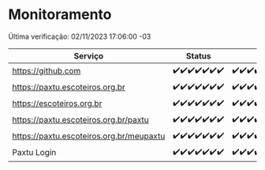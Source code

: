 # Monitoramento

Última verificação: 02/11/2023 17:06:00 -03

|Serviço|Status|Últimas 24h|
|---|---|---|
|https://github.com|<span title="2023-10-26: OK=24">✔️</span><span title="2023-10-27: OK=24">✔️</span><span title="2023-10-28: OK=24">✔️</span><span title="2023-10-29: OK=24">✔️</span><span title="2023-10-30: OK=24">✔️</span><span title="2023-10-31: OK=24">✔️</span><span title="2023-11-01: OK=20">✔️</span>|<span title="01/11/2023 17:06:00 -03 : 200">✔️</span><span title="01/11/2023 18:03:00 -03 : 200">✔️</span><span title="01/11/2023 19:04:00 -03 : 200">✔️</span><span title="01/11/2023 20:05:00 -03 : 200">✔️</span><span title="01/11/2023 21:29:00 -03 : 200">✔️</span><span title="01/11/2023 22:40:00 -03 : 200">✔️</span><span title="01/11/2023 23:14:00 -03 : 200">✔️</span><span title="02/11/2023 00:06:00 -03 : 200">✔️</span><span title="02/11/2023 01:07:00 -03 : 200">✔️</span><span title="02/11/2023 02:05:00 -03 : 200">✔️</span><span title="02/11/2023 03:08:00 -03 : 200">✔️</span><span title="02/11/2023 04:04:00 -03 : 200">✔️</span><span title="02/11/2023 05:08:00 -03 : 200">✔️</span><span title="02/11/2023 06:05:00 -03 : 200">✔️</span><span title="02/11/2023 07:06:00 -03 : 200">✔️</span><span title="02/11/2023 08:04:00 -03 : 200">✔️</span><span title="02/11/2023 09:10:00 -03 : 200">✔️</span><span title="02/11/2023 10:08:00 -03 : 200">✔️</span><span title="02/11/2023 11:05:00 -03 : 200">✔️</span><span title="02/11/2023 12:06:00 -03 : 200">✔️</span><span title="02/11/2023 13:07:00 -03 : 200">✔️</span><span title="02/11/2023 14:04:00 -03 : 200">✔️</span><span title="02/11/2023 15:07:00 -03 : 200">✔️</span><span title="02/11/2023 16:03:00 -03 : 200">✔️</span><span title="02/11/2023 17:06:00 -03 : 200">✔️</span>|
|https://paxtu.escoteiros.org.br|<span title="2023-10-26: OK=24">✔️</span><span title="2023-10-27: OK=24">✔️</span><span title="2023-10-28: OK=24">✔️</span><span title="2023-10-29: OK=24">✔️</span><span title="2023-10-30: OK=24">✔️</span><span title="2023-10-31: OK=24">✔️</span><span title="2023-11-01: OK=20">✔️</span>|<span title="01/11/2023 17:06:00 -03 : 200">✔️</span><span title="01/11/2023 18:03:00 -03 : 200">✔️</span><span title="01/11/2023 19:04:00 -03 : 200">✔️</span><span title="01/11/2023 20:05:00 -03 : 200">✔️</span><span title="01/11/2023 21:29:00 -03 : 200">✔️</span><span title="01/11/2023 22:40:00 -03 : 200">✔️</span><span title="01/11/2023 23:14:00 -03 : 200">✔️</span><span title="02/11/2023 00:06:00 -03 : 200">✔️</span><span title="02/11/2023 01:07:00 -03 : 200">✔️</span><span title="02/11/2023 02:05:00 -03 : 200">✔️</span><span title="02/11/2023 03:08:00 -03 : 200">✔️</span><span title="02/11/2023 04:04:00 -03 : 200">✔️</span><span title="02/11/2023 05:08:00 -03 : 200">✔️</span><span title="02/11/2023 06:05:00 -03 : 200">✔️</span><span title="02/11/2023 07:06:00 -03 : 200">✔️</span><span title="02/11/2023 08:04:00 -03 : 200">✔️</span><span title="02/11/2023 09:10:00 -03 : 200">✔️</span><span title="02/11/2023 10:08:00 -03 : 200">✔️</span><span title="02/11/2023 11:05:00 -03 : 200">✔️</span><span title="02/11/2023 12:06:00 -03 : 200">✔️</span><span title="02/11/2023 13:07:00 -03 : 200">✔️</span><span title="02/11/2023 14:04:00 -03 : 200">✔️</span><span title="02/11/2023 15:07:00 -03 : 200">✔️</span><span title="02/11/2023 16:03:00 -03 : 200">✔️</span><span title="02/11/2023 17:06:00 -03 : 200">✔️</span>|
|https://escoteiros.org.br|<span title="2023-10-26: OK=24">✔️</span><span title="2023-10-27: OK=24">✔️</span><span title="2023-10-28: OK=24">✔️</span><span title="2023-10-29: OK=24">✔️</span><span title="2023-10-30: OK=24">✔️</span><span title="2023-10-31: OK=24">✔️</span><span title="2023-11-01: OK=20">✔️</span>|<span title="01/11/2023 17:06:00 -03 : 200">✔️</span><span title="01/11/2023 18:03:00 -03 : 200">✔️</span><span title="01/11/2023 19:04:00 -03 : 200">✔️</span><span title="01/11/2023 20:05:00 -03 : 200">✔️</span><span title="01/11/2023 21:29:00 -03 : 200">✔️</span><span title="01/11/2023 22:40:00 -03 : 200">✔️</span><span title="01/11/2023 23:14:00 -03 : 200">✔️</span><span title="02/11/2023 00:06:00 -03 : 200">✔️</span><span title="02/11/2023 01:07:00 -03 : 200">✔️</span><span title="02/11/2023 02:05:00 -03 : 200">✔️</span><span title="02/11/2023 03:08:00 -03 : 200">✔️</span><span title="02/11/2023 04:04:00 -03 : 200">✔️</span><span title="02/11/2023 05:08:00 -03 : 200">✔️</span><span title="02/11/2023 06:05:00 -03 : 200">✔️</span><span title="02/11/2023 07:06:00 -03 : 200">✔️</span><span title="02/11/2023 08:04:00 -03 : 200">✔️</span><span title="02/11/2023 09:10:00 -03 : 200">✔️</span><span title="02/11/2023 10:08:00 -03 : 200">✔️</span><span title="02/11/2023 11:05:00 -03 : 200">✔️</span><span title="02/11/2023 12:06:00 -03 : 200">✔️</span><span title="02/11/2023 13:07:00 -03 : 200">✔️</span><span title="02/11/2023 14:04:00 -03 : 200">✔️</span><span title="02/11/2023 15:07:00 -03 : 200">✔️</span><span title="02/11/2023 16:03:00 -03 : 200">✔️</span><span title="02/11/2023 17:06:00 -03 : 200">✔️</span>|
|https://paxtu.escoteiros.org.br/paxtu|<span title="2023-10-26: OK=24">✔️</span><span title="2023-10-27: OK=24">✔️</span><span title="2023-10-28: OK=24">✔️</span><span title="2023-10-29: OK=24">✔️</span><span title="2023-10-30: OK=24">✔️</span><span title="2023-10-31: OK=24">✔️</span><span title="2023-11-01: OK=20">✔️</span>|<span title="01/11/2023 17:06:00 -03 : 200">✔️</span><span title="01/11/2023 18:03:00 -03 : 200">✔️</span><span title="01/11/2023 19:04:00 -03 : 200">✔️</span><span title="01/11/2023 20:05:00 -03 : 200">✔️</span><span title="01/11/2023 21:29:00 -03 : 200">✔️</span><span title="01/11/2023 22:40:00 -03 : 200">✔️</span><span title="01/11/2023 23:14:00 -03 : 200">✔️</span><span title="02/11/2023 00:06:00 -03 : 200">✔️</span><span title="02/11/2023 01:07:00 -03 : 200">✔️</span><span title="02/11/2023 02:05:00 -03 : 200">✔️</span><span title="02/11/2023 03:08:00 -03 : 200">✔️</span><span title="02/11/2023 04:04:00 -03 : 200">✔️</span><span title="02/11/2023 05:08:00 -03 : 200">✔️</span><span title="02/11/2023 06:05:00 -03 : 200">✔️</span><span title="02/11/2023 07:06:00 -03 : 200">✔️</span><span title="02/11/2023 08:04:00 -03 : 200">✔️</span><span title="02/11/2023 09:10:00 -03 : 200">✔️</span><span title="02/11/2023 10:08:00 -03 : 200">✔️</span><span title="02/11/2023 11:05:00 -03 : 200">✔️</span><span title="02/11/2023 12:06:00 -03 : 200">✔️</span><span title="02/11/2023 13:07:00 -03 : 200">✔️</span><span title="02/11/2023 14:04:00 -03 : 200">✔️</span><span title="02/11/2023 15:07:00 -03 : 200">✔️</span><span title="02/11/2023 16:03:00 -03 : 200">✔️</span><span title="02/11/2023 17:06:00 -03 : 200">✔️</span>|
|https://paxtu.escoteiros.org.br/meupaxtu|<span title="2023-10-26: OK=24">✔️</span><span title="2023-10-27: OK=24">✔️</span><span title="2023-10-28: OK=24">✔️</span><span title="2023-10-29: OK=24">✔️</span><span title="2023-10-30: OK=24">✔️</span><span title="2023-10-31: OK=24">✔️</span><span title="2023-11-01: OK=20">✔️</span>|<span title="01/11/2023 17:06:00 -03 : 200">✔️</span><span title="01/11/2023 18:03:00 -03 : 200">✔️</span><span title="01/11/2023 19:04:00 -03 : 200">✔️</span><span title="01/11/2023 20:05:00 -03 : 200">✔️</span><span title="01/11/2023 21:29:00 -03 : 200">✔️</span><span title="01/11/2023 22:40:00 -03 : 200">✔️</span><span title="01/11/2023 23:14:00 -03 : 200">✔️</span><span title="02/11/2023 00:06:00 -03 : 200">✔️</span><span title="02/11/2023 01:07:00 -03 : 200">✔️</span><span title="02/11/2023 02:05:00 -03 : 200">✔️</span><span title="02/11/2023 03:08:00 -03 : 200">✔️</span><span title="02/11/2023 04:04:00 -03 : 200">✔️</span><span title="02/11/2023 05:08:00 -03 : 200">✔️</span><span title="02/11/2023 06:05:00 -03 : 200">✔️</span><span title="02/11/2023 07:06:00 -03 : 200">✔️</span><span title="02/11/2023 08:04:00 -03 : 200">✔️</span><span title="02/11/2023 09:10:00 -03 : 200">✔️</span><span title="02/11/2023 10:08:00 -03 : 200">✔️</span><span title="02/11/2023 11:05:00 -03 : 200">✔️</span><span title="02/11/2023 12:06:00 -03 : 200">✔️</span><span title="02/11/2023 13:07:00 -03 : 200">✔️</span><span title="02/11/2023 14:05:00 -03 : 200">✔️</span><span title="02/11/2023 15:07:00 -03 : 200">✔️</span><span title="02/11/2023 16:03:00 -03 : 200">✔️</span><span title="02/11/2023 17:06:00 -03 : 200">✔️</span>|
|Paxtu Login|<span title="2023-10-26: OK=24">✔️</span><span title="2023-10-27: OK=24">✔️</span><span title="2023-10-28: OK=24">✔️</span><span title="2023-10-29: OK=24">✔️</span><span title="2023-10-30: OK=24">✔️</span><span title="2023-10-31: OK=24">✔️</span><span title="2023-11-01: OK=20">✔️</span>|<span title="01/11/2023 17:06:00 -03 : 200">✔️</span><span title="01/11/2023 18:03:00 -03 : 200">✔️</span><span title="01/11/2023 19:04:00 -03 : 200">✔️</span><span title="01/11/2023 20:05:00 -03 : 200">✔️</span><span title="01/11/2023 21:29:00 -03 : 200">✔️</span><span title="01/11/2023 22:40:00 -03 : 200">✔️</span><span title="01/11/2023 23:14:00 -03 : 200">✔️</span><span title="02/11/2023 00:06:00 -03 : 200">✔️</span><span title="02/11/2023 01:07:00 -03 : 200">✔️</span><span title="02/11/2023 02:05:00 -03 : 200">✔️</span><span title="02/11/2023 03:08:00 -03 : 200">✔️</span><span title="02/11/2023 04:04:00 -03 : 200">✔️</span><span title="02/11/2023 05:08:00 -03 : 200">✔️</span><span title="02/11/2023 06:05:00 -03 : 200">✔️</span><span title="02/11/2023 07:06:00 -03 : 200">✔️</span><span title="02/11/2023 08:04:00 -03 : 200">✔️</span><span title="02/11/2023 09:10:00 -03 : 200">✔️</span><span title="02/11/2023 10:08:00 -03 : 200">✔️</span><span title="02/11/2023 11:05:00 -03 : 200">✔️</span><span title="02/11/2023 12:06:00 -03 : 200">✔️</span><span title="02/11/2023 13:07:00 -03 : 200">✔️</span><span title="02/11/2023 14:05:00 -03 : 200">✔️</span><span title="02/11/2023 15:07:00 -03 : 200">✔️</span><span title="02/11/2023 16:03:00 -03 : 200">✔️</span><span title="02/11/2023 17:06:00 -03 : 200">✔️</span>|
